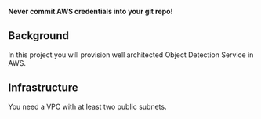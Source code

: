**Never commit AWS credentials into your git repo!**

## Background

In this project you will provision well architected Object Detection Service in AWS.

## Infrastructure

You need a VPC with at least two public subnets.
